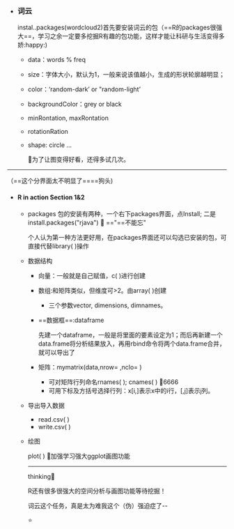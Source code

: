 - ### 词云

  instal..packages(wordcloud2)首先要安装词云的包（==R的packages很强大==，学习之余一定要多挖掘R有趣的包功能，这样才能让科研与生活变得多娇:happy:)
  
  - data：words % freq
  
  - size：字体大小，默认为1，一般来说该值越小，生成的形状轮廓越明显；
  
  - color：‘random-dark’ or "random-light’
  
  - backgroundColor：grey or black
  
  - minRontation, maxRontation 
  
  - rotationRation
  
  - shape: circle ...
  
    :thinking:为了让图变得好看，还得多试几次。

----

（==这个分界面太不明显了====狗头)

- #### R in action Section 1&2

  - packages 包的安装有两种，一个右下packages界面，点Install; 二是install.packages("rjava")  :high_brightness: =="==不能忘"

    个人认为第一种方法更好用，在packages界面还可以勾选已安装的包，可直接代替library( )操作

  - 数据结构

    - 向量：一般就是自己赋值，c( )进行创建

    - 数组:和矩阵类似，但维度可>2。由array( )创建  

      - 三个参数vector, dimensions, dimnames。

    - ==数据框==:dataframe

      先建一个dataframe，一般是将里面的要素设定为1；而后再新建一个data.frame将分析结果放入，再用rbind命令将两个data.frame合并，就可以导出了

    - 矩阵：mymatrix(data,nrow= ,nclo= )

      - 可对矩阵行列命名rnames( ); cnames( )                                                 :call_me_hand:6666
      - 可用下标及方括号选择行列：x[i,]表示x中的i行，[,j]表示j列。 

  - 导出导入数据

    - read.csv( )
    - write.csv( )

  - 绘图 

    plot( )               :call_me_hand:加强学习强大ggplot画图功能

    ----

    thinking:thinking:

    R还有很多很强大的空间分析与画图功能等待挖掘！

    词云这个任务，真是太为难我这个（伪）强迫症了--

    :star:

    

